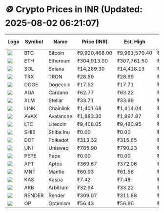 # 🪙 Crypto Prices in INR (Updated: 2025-08-02 06:21:07)

| Logo | Symbol | Name       | Price (INR) | Est. High | Est. Low | Gross Profit | Fees | Net Profit | ROI % |
|------|--------|------------|-------------|-----------|----------|---------------|------|-------------|--------|
| ![](https://coin-images.coingecko.com/coins/images/1/large/bitcoin.png?1696501400) | BTC    | Bitcoin    | ₹9,920,468.00 | ₹9,961,570.40 | ₹9,879,365.60 | ₹832.09 | ₹200.00 | ₹632.09 | 0.63% |
| ![](https://coin-images.coingecko.com/coins/images/279/large/ethereum.png?1696501628) | ETH    | Ethereum   | ₹304,913.00 | ₹307,761.50 | ₹302,064.50 | ₹1,886.02 | ₹200.00 | ₹1,686.02 | 1.69% |
| ![](https://coin-images.coingecko.com/coins/images/4128/large/solana.png?1718769756) | SOL    | Solana     | ₹14,289.30 | ₹14,418.13 | ₹14,160.47 | ₹1,819.52 | ₹200.00 | ₹1,619.52 | 1.62% |
| ![](https://coin-images.coingecko.com/coins/images/1094/large/tron-logo.png?1696502193) | TRX    | TRON       | ₹28.59 | ₹28.69 | ₹28.49 | ₹673.83 | ₹200.00 | ₹473.83 | 0.47% |
| ![](https://coin-images.coingecko.com/coins/images/5/large/dogecoin.png?1696501409) | DOGE   | Dogecoin   | ₹17.52 | ₹17.71 | ₹17.33 | ₹2,198.56 | ₹200.00 | ₹1,998.56 | 2.00% |
| ![](https://coin-images.coingecko.com/coins/images/975/large/cardano.png?1696502090) | ADA    | Cardano    | ₹62.77 | ₹63.22 | ₹62.32 | ₹1,458.71 | ₹200.00 | ₹1,258.71 | 1.26% |
| ![](https://coin-images.coingecko.com/coins/images/100/large/fmpFRHHQ_400x400.jpg?1735231350) | XLM    | Stellar    | ₹33.71 | ₹33.99 | ₹33.43 | ₹1,687.21 | ₹200.00 | ₹1,487.21 | 1.49% |
| ![](https://coin-images.coingecko.com/coins/images/877/large/chainlink-new-logo.png?1696502009) | LINK   | Chainlink  | ₹1,401.68 | ₹1,414.04 | ₹1,389.32 | ₹1,779.94 | ₹200.00 | ₹1,579.94 | 1.58% |
| ![](https://coin-images.coingecko.com/coins/images/12559/large/Avalanche_Circle_RedWhite_Trans.png?1696512369) | AVAX   | Avalanche  | ₹1,883.30 | ₹1,897.87 | ₹1,868.73 | ₹1,558.97 | ₹200.00 | ₹1,358.97 | 1.36% |
| ![](https://coin-images.coingecko.com/coins/images/2/large/litecoin.png?1696501400) | LTC    | Litecoin   | ₹9,408.05 | ₹9,460.95 | ₹9,355.15 | ₹1,130.84 | ₹200.00 | ₹930.84 | 0.93% |
| ![](https://coin-images.coingecko.com/coins/images/11939/large/shiba.png?1696511800) | SHIB   | Shiba Inu  | ₹0.00 | ₹0.00 | ₹0.00 | ₹1,417.91 | ₹200.00 | ₹1,217.91 | 1.22% |
| ![](https://coin-images.coingecko.com/coins/images/12171/large/polkadot.png?1696512008) | DOT    | Polkadot   | ₹313.32 | ₹315.85 | ₹310.79 | ₹1,627.46 | ₹200.00 | ₹1,427.46 | 1.43% |
| ![](https://coin-images.coingecko.com/coins/images/12504/large/uniswap-logo.png?1720676669) | UNI    | Uniswap    | ₹785.90 | ₹790.23 | ₹781.57 | ₹1,107.77 | ₹200.00 | ₹907.77 | 0.91% |
| ![](https://coin-images.coingecko.com/coins/images/29850/large/pepe-token.jpeg?1696528776) | PEPE   | Pepe       | ₹0.00 | ₹0.00 | ₹0.00 | ₹1,637.91 | ₹200.00 | ₹1,437.91 | 1.44% |
| ![](https://coin-images.coingecko.com/coins/images/26455/large/aptos_round.png?1696525528) | APT    | Aptos      | ₹369.67 | ₹372.06 | ₹367.28 | ₹1,300.36 | ₹200.00 | ₹1,100.36 | 1.10% |
| ![](https://coin-images.coingecko.com/coins/images/30980/large/Mantle-Logo-mark.png?1739213200) | MNT    | Mantle     | ₹60.93 | ₹61.56 | ₹60.30 | ₹2,094.58 | ₹200.00 | ₹1,894.58 | 1.89% |
| ![](https://coin-images.coingecko.com/coins/images/25751/large/kaspa-icon-exchanges.png?1696524837) | KAS    | Kaspa      | ₹7.42 | ₹7.48 | ₹7.36 | ₹1,548.28 | ₹200.00 | ₹1,348.28 | 1.35% |
| ![](https://coin-images.coingecko.com/coins/images/16547/large/arb.jpg?1721358242) | ARB    | Arbitrum   | ₹32.94 | ₹33.22 | ₹32.66 | ₹1,699.20 | ₹200.00 | ₹1,499.20 | 1.50% |
| ![](https://coin-images.coingecko.com/coins/images/11636/large/rndr.png?1696511529) | RENDER | Render     | ₹309.07 | ₹311.88 | ₹306.26 | ₹1,837.68 | ₹200.00 | ₹1,637.68 | 1.64% |
| ![](https://coin-images.coingecko.com/coins/images/25244/large/Optimism.png?1696524385) | OP     | Optimism   | ₹56.43 | ₹56.86 | ₹56.00 | ₹1,521.32 | ₹200.00 | ₹1,321.32 | 1.32% |
